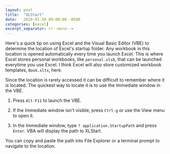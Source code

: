 ```yaml
---
layout: post
title:  "XLStart"
date:   2020-01-30 09:00:00 -0500
categories: [excel]
excerpt_separator: <!--more-->
---
```


Here's a quick tip on using Excel and the Visual Basic Editor (VBE) to determine the location of Excel's startup folder. Any workbook in this location is opened automatically every time you launch Excel. This is where Excel stores personal workbooks, like `personal.xlsb`, that can be launched everytime you use Excel. I think Excel will also store customized workbook templates, `Book.xltx`, here. 

<!--more-->

Since the location is rarely accessed it can be difficult to remember where it is located. The quickest way to locate it is to use the Immediate window in the VBE.

1. Press `Alt-F11` to launch the VBE.

2. If the Immediate window isn't visible, press `Ctrl-g` or use the View menu to open it.

3. In the Immediate window, type `? application.StartupPath` and press `Enter`. VBA will display the path to XLStart.

You can copy and paste the path into File Explorer or a terminal prompt to navigate to the location.
